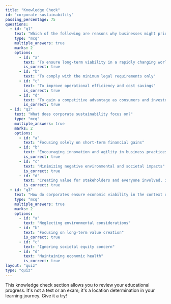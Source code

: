 ```yaml
---
title: "Knowledge Check"
id: "corporate-sustainability"
passing_percentage: 75
questions:
  - id: "q1"
    text: "Which of the following are reasons why businesses might prioritize corporate sustainability?"
    type: "mcq"
    multiple_answers: true
    marks: 2
    options:
      - id: "a"
        text: "To ensure long-term viability in a rapidly changing world"
        is_correct: true
      - id: "b"
        text: "To comply with the minimum legal requirements only"
      - id: "c"
        text: "To improve operational efficiency and cost savings"
        is_correct: true
      - id: "d"
        text: "To gain a competitive advantage as consumers and investors value sustainability more"
        is_correct: true
  - id: "q2"
    text: "What does corporate sustainability focus on?"
    type: "mcq"
    multiple_answers: true
    marks: 2
    options:
      - id: "a"
        text: "Focusing solely on short-term financial gains"
      - id: "b"
        text: "Encouraging innovation and agility in business practices"
        is_correct: true
      - id: "c"
        text: "Minimizing negative environmental and societal impacts"
        is_correct: true
      - id: "d"
        text: "Creating value for stakeholders and everyone involved, including the environment"
        is_correct: true
  - id: "q3"
    text: "How do corporates ensure economic viability in the context of sustainability?"
    type: "mcq"
    multiple_answers: true
    marks: 2
    options:
      - id: "a"
        text: "Neglecting environmental considerations"
      - id: "b"
        text: "Focusing on long-term value creation"
        is_correct: true
      - id: "c"
        text: "Ignoring societal equity concern"
      - id: "d"
        text: "Maintaining economic health"
        is_correct: true
layout: "quiz"
type: "quiz"
---
```

This knowledge check section allows you to review your educational progress. It's not a test or an exam; it's a location determination in your learning journey. Give it a try!
